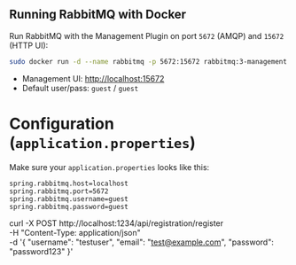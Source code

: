 ## Running RabbitMQ with Docker
Run RabbitMQ with the Management Plugin on port `5672` (AMQP) and `15672` (HTTP UI):
```bash
sudo docker run -d --name rabbitmq -p 5672:15672 rabbitmq:3-management
```

* Management UI: [http://localhost:15672](http://localhost:15672)
* Default user/pass: `guest` / `guest`

# Configuration (`application.properties`)

Make sure your `application.properties` looks like this:

```properites
spring.rabbitmq.host=localhost
spring.rabbitmq.port=5672
spring.rabbitmq.username=guest
spring.rabbitmq.password=guest
```

curl -X POST http://localhost:1234/api/registration/register \
  -H "Content-Type: application/json" \
  -d '{
    "username": "testuser",
    "email": "test@example.com",
    "password": "password123"
  }'